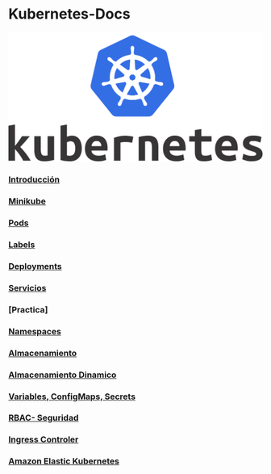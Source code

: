 # Kubernetes-Docs

![image](/Documents/Kubernetes_Logo.png)


### [Introducción](/Documents/intro.md)

### [Minikube](/Documents/minikube.md)

### [Pods](/Documents/pods.md)

### [Labels](/Documents/label.md)

### [Deployments](/Documents/deployment.md)

### [Servicios](/Documents/servicios.md)

### [Practica]

### [Namespaces](/Documents/namespace.md)

### [Almacenamiento](/Documents/storage.md)

### [Almacenamiento Dinamico](/Documents/storageD.md)

### [Variables, ConfigMaps, Secrets](/Documents/random.md)

### [RBAC- Seguridad](/Documents/security.md)

### [Ingress Controler](/Documents/ingress.md)

### [Amazon Elastic Kubernetes](/Documents/amazon.md)
